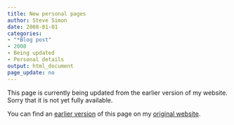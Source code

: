 ```yaml
---
title: New personal pages
author: Steve Simon
date: 2008-01-01
categories:
- "*Blog post"
- 2008
- Being updated
- Personal details
output: html_document
page_update: no
---
```


This page is currently being updated from the earlier version of my website. Sorry that it is not yet fully available.

<!---More--->

You can find an [earlier version][sim1] of this page on my [original website][sim2].

[sim1]: http://www.pmean.com/08/PersonalPages.html
[sim2]: http://www.pmean.com/original_site.html
